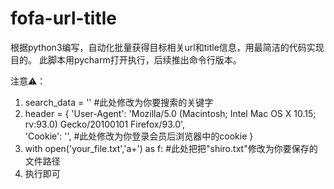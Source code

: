 # fofa-url-title
根据python3编写，自动化批量获得目标相关url和title信息，用最简洁的代码实现目的。
此脚本用pycharm打开执行，后续推出命令行版本。

注意⚠️：
1. search_data = ''  #此处修改为你要搜索的关键字
2. header = {
        'User-Agent':
            'Mozilla/5.0 (Macintosh; Intel Mac OS X 10.15; rv:93.0) Gecko/20100101 Firefox/93.0',  
        'Cookie':
            '',         #此处修改为你登录会员后浏览器中的cookie
    }
 3. with open('your_file.txt','a+') as f:  #此处把把"shiro.txt"修改为你要保存的文件路径
 4. 执行即可
